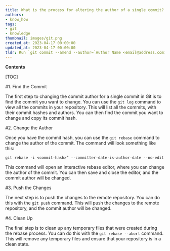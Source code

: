 ```yaml
---
title: What is the process for altering the author of a single commit?
authors:
- know_how
tags:
- git
- knowledge
thumbnail: images/git.png
created_at: 2023-04-17 00:00:00
updated_at: 2023-04-17 00:00:00
tldr: Run `git commit --amend --author=`Author Name <email@address.com>`` to change the author of a single commit.
---
```


**Contents**

[TOC]

#1. Find the Commit

The first step to changing the commit author for a single commit in Git is to find the commit you want to change. You can use the `git log` command to view all the commits in your repository. This will list all the commits, with their commit hashes and authors. You can then find the commit you want to change and copy its commit hash.

#2. Change the Author

Once you have the commit hash, you can use the `git rebase` command to change the author of the commit. The command will look something like this:

`git rebase -i <commit-hash>^ --committer-date-is-author-date --no-edit`

This command will open an interactive rebase editor, where you can change the author of the commit. You can then save and close the editor, and the commit author will be changed.

#3. Push the Changes

The next step is to push the changes to the remote repository. You can do this with the `git push` command. This will push the changes to the remote repository, and the commit author will be changed.

#4. Clean Up

The final step is to clean up any temporary files that were created during the rebase process. You can do this with the `git rebase --abort` command. This will remove any temporary files and ensure that your repository is in a clean state.
